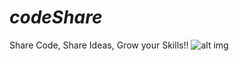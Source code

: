 # *codeShare*
Share Code, Share Ideas, Grow your Skills!!
![alt img](https://i.ya-webdesign.com/images/eat-sleep-png-6.png)
